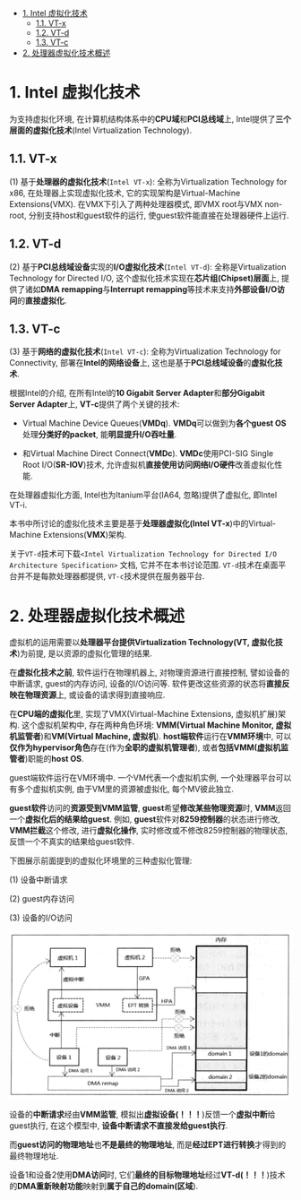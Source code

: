 
<!-- @import "[TOC]" {cmd="toc" depthFrom=1 depthTo=6 orderedList=false} -->

<!-- code_chunk_output -->

- [1. Intel 虚拟化技术](#1-intel-虚拟化技术)
  - [1.1. VT-x](#11-vt-x)
  - [1.2. VT-d](#12-vt-d)
  - [1.3. VT-c](#13-vt-c)
- [2. 处理器虚拟化技术概述](#2-处理器虚拟化技术概述)

<!-- /code_chunk_output -->

# 1. Intel 虚拟化技术

为支持虚拟化环境, 在计算机结构体系中的**CPU域**和**PCI总线域**上, Intel提供了**三个层面的虚拟化技术**(Intel Virtualization Technology).

## 1.1. VT-x

(1) 基于**处理器的虚拟化技术**(`Intel VT-x`): 全称为Virtualization Technology for x86, 在处理器上实现虚拟化技术, 它的实现架构是Virtual\-Machine Extensions(VMX). 在VMX下引入了两种处理器模式, 即VMX root与VMX non\-root, 分别支持host和guest软件的运行, 使guest软件能直接在处理器硬件上运行.

## 1.2. VT-d

(2) 基于**PCI总线域设备**实现的**I/O虚拟化技术**(`Intel VT-d`): 全称是Virtualization Technology for Directed I/O, 这个虚拟化技术实现在**芯片组(Chipset)层面**上, 提供了诸如**DMA remapping**与**Interrupt remapping**等技术来支持**外部设备I/O访问**的**直接虚拟化**.

## 1.3. VT-c

(3) 基于**网络的虚拟化技术**(`Intel VT-c`): 全称为Virtualization Technology for Connectivity, 部署在**Intel的网络设备**上, 这也是基于**PCI总线域设备**的**虚拟化技术**.

根据Intel的介绍, 在所有Intel的**10 Gigabit Server Adapter**和**部分Gigabit Server Adapter**上, **VT\-c**提供了两个关键的技术: 

* Virtual Machine Device Queues(**VMDq**). **VMDq**可以做到为**各个guest OS**处理**分类好的packet**, 能**明显提升I/O吞吐量**.

* 和Virtual Machine Direct Connect(**VMDc**). **VMDc**使用PCI\-SIG Single Root I/O(**SR\-IOV**)技术, 允许虚拟机**直接使用访问网络I/O硬件**改善虚拟化性能.

在处理器虚拟化方面, Intel也为Itanium平台(IA64, 忽略)提供了虚拟化, 即Intel VT-i. 

本书中所讨论的虚拟化技术主要是基于**处理器虚拟化(Intel VT\-x**)中的Virtual\-Machine Extensions(**VMX**)架构. 

关于`VT-d`技术可下载`<Intel Virtualization Technology for Directed I/O Architecture Specification>` 文档, 它并不在本书讨论范围. `VT-d`技术在桌面平台并不是每款处理器都提供, `VT-c`技术提供在服务器平台.

# 2. 处理器虚拟化技术概述

虚拟机的运用需要以**处理器平台提供Virtualization Technology(VT, 虚拟化技术**)为前提, 是以资源的虚拟化管理的结果. 

在**虚拟化技术之前**, 软件运行在物理机器上, 对物理资源进行直接控制, 譬如设备的中断请求, guest的内存访问, 设备的I/O访问等. 软件更改这些资源的状态将**直接反映在物理资源**上, 或设备的请求得到直接响应.

在**CPU端的虚拟化**里, 实现了VMX(Virtual\-Machine Extensions, 虚拟机扩展)架构. 这个虚拟机架构中, 存在两种角色环境: **VMM(Virtual Machine Monitor, 虚拟机监管者**)和**VM(Virtual Machine, 虚拟机**). **host端软件**运行在**VMM环境**中, 可以**仅作为hypervisor角色**存在(作为**全职的虚拟机管理者**), 或者**包括VMM(虚拟机监管者**)职能的**host OS**.

guest端软件运行在VM环境中. 一个VM代表一个虚拟机实例, 一个处理器平台可以有多个虚拟机实例, 由于VM里的资源被虚拟化, 每个MV彼此独立.

**guest软件**访问的**资源受到VMM监管**, **guest**希望**修改某些物理资源**时, **VMM**返回一个**虚拟化后的结果给guest**. 例如, **guest**软件对**8259控制器**的状态进行修改, **VMM拦截**这个修改, 进行**虚拟化操作**, 实时修改或不修改8259控制器的物理状态, 反馈一个不真实的结果给guest软件.

下图展示前面提到的虚拟化环境里的三种虚拟化管理:

(1) 设备中断请求

(2) guest内存访问

(3) 设备的I/O访问

![config](./images/1.png)

设备的**中断请求**经由**VMM监管**, 模拟出**虚拟设备(！！！**)反馈一个**虚拟中断**给guest执行, 在这个模型中, **设备中断请求不直接发给guest执行**. 

而**guest访问的物理地址**也**不是最终的物理地址**, 而是**经过EPT进行转换**才得到的最终物理地址. 

设备1和设备2使用**DMA访问**时, 它们**最终的目标物理地址**经过**VT\-d(！！！**)技术的**DMA重新映射功能**映射到**属于自己的domain(区域**).
